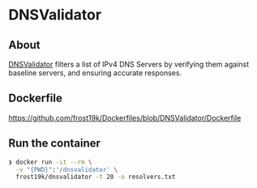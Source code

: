 # DNSValidator

## About

[DNSValidator](https://github.com/frost19k/DNSValidator) filters a list of IPv4 DNS Servers by verifying them against baseline servers, and ensuring accurate responses.

## Dockerfile

https://github.com/frost19k/Dockerfiles/blob/DNSValidator/Dockerfile

## Run the container

```Bash
❯ docker run -it --rm \
  -v "{PWD}":'/dnsvalidator' \
  frost19k/dnsvalidator -t 20 -o resolvers.txt
```
